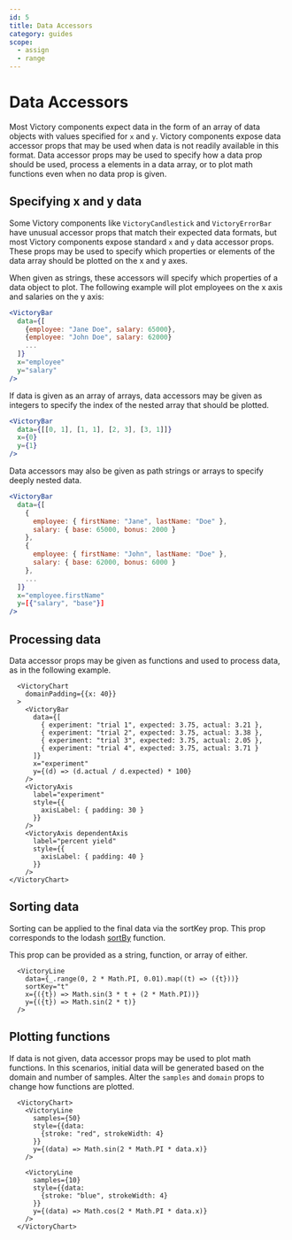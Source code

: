 ```yaml
---
id: 5
title: Data Accessors
category: guides
scope:
  - assign
  - range
---
```

# Data Accessors


Most Victory components expect data in the form of an array of data objects with values specified for `x` and `y`. Victory components expose data accessor props that may be used when data is not readily available in this format. Data accessor props may be used to specify how a data prop should be used, process a elements in a data array, or to plot math functions even when no data prop is given.


## Specifying x and y data


Some Victory components like `VictoryCandlestick` and `VictoryErrorBar` have unusual accessor props that match their expected data formats, but most Victory components expose standard `x` and `y` data accessor props. These props may be used to specify which properties or elements of the data array should be plotted on the x and y axes.


When given as strings, these accessors will specify which properties of a data object to plot. The following example will plot employees on the x axis and salaries on the y axis:


```jsx
<VictoryBar
  data={[
    {employee: "Jane Doe", salary: 65000},
    {employee: "John Doe", salary: 62000}
    ...
  ]}
  x="employee"
  y="salary"
/>
```


If data is given as an array of arrays, data accessors may be given as integers to specify the index of the nested array that should be plotted.


```jsx
<VictoryBar
  data={[[0, 1], [1, 1], [2, 3], [3, 1]]}
  x={0}
  y={1}
/>
```


Data accessors may also be given as path strings or arrays to specify deeply nested data.


```jsx
<VictoryBar
  data={[
    {
      employee: { firstName: "Jane", lastName: "Doe" },
      salary: { base: 65000, bonus: 2000 }
    },
    {
      employee: { firstName: "John", lastName: "Doe" },
      salary: { base: 62000, bonus: 6000 }
    },
    ...
  ]}
  x="employee.firstName"
  y=[{"salary", "base"}]
/>
```


## Processing data


Data accessor props may be given as functions and used to process data, as in the following example.


```playground
  <VictoryChart
    domainPadding={{x: 40}}
  >
    <VictoryBar
      data={[
        { experiment: "trial 1", expected: 3.75, actual: 3.21 },
        { experiment: "trial 2", expected: 3.75, actual: 3.38 },
        { experiment: "trial 3", expected: 3.75, actual: 2.05 },
        { experiment: "trial 4", expected: 3.75, actual: 3.71 }
      ]}
      x="experiment"
      y={(d) => (d.actual / d.expected) * 100}
    />
    <VictoryAxis
      label="experiment"
      style={{
        axisLabel: { padding: 30 }
      }}
    />
    <VictoryAxis dependentAxis
      label="percent yield"
      style={{
        axisLabel: { padding: 40 }
      }}
    />
</VictoryChart>
```


## Sorting data


Sorting can be applied to the final data via the sortKey prop. This prop
corresponds to the lodash [sortBy][] function.

This prop can be provided as a string, function, or array of either.

```playground
  <VictoryLine
    data={_.range(0, 2 * Math.PI, 0.01).map((t) => ({t}))}
    sortKey="t"
    x={({t}) => Math.sin(3 * t + (2 * Math.PI))}
    y={({t}) => Math.sin(2 * t)}
  />
```


## Plotting functions

If data is not given, data accessor props may be used to plot math functions. In this scenarios, initial data will be generated based on the domain and number of samples. Alter the `samples` and `domain` props to change how functions are plotted.

```playground
  <VictoryChart>
    <VictoryLine
      samples={50}
      style={{data:
        {stroke: "red", strokeWidth: 4}
      }}
      y={(data) => Math.sin(2 * Math.PI * data.x)}
    />

    <VictoryLine
      samples={10}
      style={{data:
        {stroke: "blue", strokeWidth: 4}
      }}
      y={(data) => Math.cos(2 * Math.PI * data.x)}
    />
  </VictoryChart>
```

[sortBy]: https://lodash.com/docs/4.17.4#sortBy

